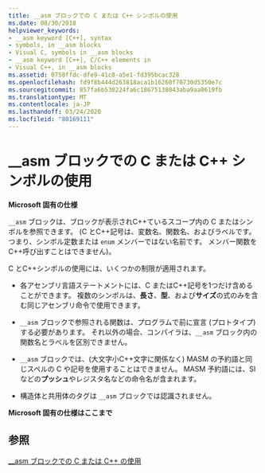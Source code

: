 ```yaml
---
title: __asm ブロックでの C または C++ シンボルの使用
ms.date: 08/30/2018
helpviewer_keywords:
- __asm keyword [C++], syntax
- symbols, in __asm blocks
- Visual C, symbols in __asm blocks
- __asm keyword [C++], C/C++ elements in
- Visual C++, in __asm blocks
ms.assetid: 0758ffdc-dfe9-41c8-a5e1-fd395bcac328
ms.openlocfilehash: fd9f8b444d263818aca1b16260f70730d5350e7c
ms.sourcegitcommit: 857fa6b530224fa6c18675138043aba9aa0619fb
ms.translationtype: MT
ms.contentlocale: ja-JP
ms.lasthandoff: 03/24/2020
ms.locfileid: "80169111"
---
```

# <a name="using-c-or-c-symbols-in-__asm-blocks"></a>__asm ブロックでの C または C++ シンボルの使用

**Microsoft 固有の仕様**

`__asm` ブロックは、ブロックが表示されC++ているスコープ内の C またはシンボルを参照できます。 (C とC++記号は、変数名、関数名、およびラベルです。つまり、シンボル定数または `enum` メンバーではない名前です。 メンバー関数をC++呼び出すことはできません)。

C とC++シンボルの使用には、いくつかの制限が適用されます。

- 各アセンブリ言語ステートメントには、C またはC++記号を1つだけ含めることができます。 複数のシンボルは、**長さ**、**型**、および**サイズ**の式のみを含む同じアセンブリ命令で使用できます。

- `__asm` ブロックで参照される関数は、プログラムで前に宣言 (プロトタイプ) する必要があります。 それ以外の場合、コンパイラは、`__asm` ブロック内の関数名とラベルを区別できません。

- `__asm` ブロックでは、(大文字小C++文字に関係なく) MASM の予約語と同じスペルの C や記号を使用することはできません。 MASM 予約語には、SI などの**プッシュ**やレジスタ名などの命令名が含まれます。

- 構造体と共用体のタグは `__asm` ブロックでは認識されません。

**Microsoft 固有の仕様はここまで**

## <a name="see-also"></a>参照

[__asm ブロックでの C または C++ の使用](../../assembler/inline/using-c-or-cpp-in-asm-blocks.md)<br/>
